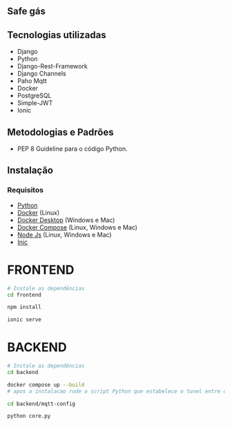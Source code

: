 ## Safe gás

## Tecnologias utilizadas

- Django 
- Python 
- Django-Rest-Framework
- Django Channels
- Paho Mqtt
- Docker
- PostgreSQL
- Simple-JWT
- Ionic 



## Metodologias e Padrões
- PEP 8 Guideline para o código Python.


## Instalação


### Requisitos

- [Python](https://www.python.org/)
- [Docker](https://www.docker.com/) (Linux)
- [Docker Desktop](https://www.docker.com/products/docker-desktop) (Windows e Mac)
- [Docker Compose](https://docs.docker.com/compose/) (Linux, Windows e Mac)
- [Node Js](https://nodejs.org/en) (Linux, Windows e Mac)
- [Inic](https://ionicframework.com/)

# FRONTEND 

```bash
# Instale as dependências
cd frontend

npm install

ionic serve
```

# BACKEND 


```bash
# Instale as dependências
cd backend

docker compose up --build
# apos a instalacao rode o script Python que estabelece o tunel entre o broker e o app

cd backend/mqtt-config 

python core.py

```



